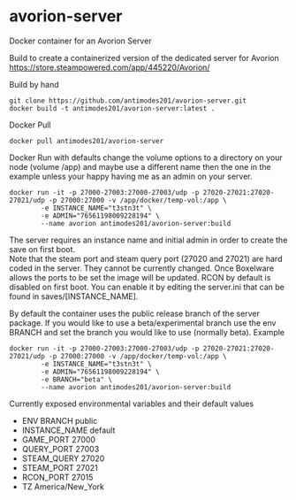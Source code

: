 # avorion-server
Docker container for an Avorion Server

Build to create a containerized version of the dedicated server for Avorion
https://store.steampowered.com/app/445220/Avorion/


Build by hand
```
git clone https://github.com/antimodes201/avorion-server.git
docker build -t antimodes201/avorion-server:latest .
```

Docker Pull
```
docker pull antimodes201/avorion-server
```

Docker Run with defaults
change the volume options to a directory on your node (volume /app) and maybe use a different name then the one in the example unless your happy having me as an admin on your server.

```
docker run -it -p 27000-27003:27000-27003/udp -p 27020-27021:27020-27021/udp -p 27000:27000 -v /app/docker/temp-vol:/app \
        -e INSTANCE_NAME="t3stn3t" \
        -e ADMIN="76561198009228194" \
        --name avorion antimodes201/avorion-server:build
```

The server requires an instance name and initial admin in order to create the save on first boot.  
Note that the steam port and steam query port (27020 and 27021) are hard coded in the server. They cannot be currently changed.  Once Boxelware allows the ports to be set the image will be updated.
RCON by default is disabled on first boot.  You can enable it by editing the server.ini that can be found in saves/[INSTANCE_NAME].
 
By default the container uses the public release branch of the server package.  If you would like to use a beta/experimental branch use the env BRANCH and set the branch you would like to use (normally beta).
Example 
 
```
docker run -it -p 27000-27003:27000-27003/udp -p 27020-27021:27020-27021/udp -p 27000:27000 -v /app/docker/temp-vol:/app \
        -e INSTANCE_NAME="t3stn3t" \
        -e ADMIN="76561198009228194" \
		-e BRANCH="beta" \
        --name avorion antimodes201/avorion-server:build
```
 
Currently exposed environmental variables and their default values
- ENV BRANCH public
- INSTANCE_NAME default
- GAME_PORT 27000
- QUERY_PORT 27003
- STEAM_QUERY 27020
- STEAM_PORT 27021
- RCON_PORT 27015
- TZ America/New_York

